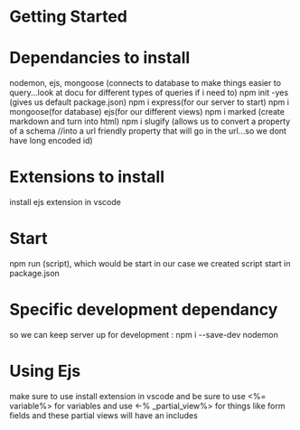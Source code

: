 # Getting Started

# Dependancies to install

nodemon, ejs, mongoose (connects
to database to make things easier to query...look at docu for different
types of queries if i need to)
npm init -yes (gives us default package.json)
npm i express(for our server to start)
npm i mongoose(for database) ejs(for our different views)
npm i marked (create markdown and turn into html)
npm i slugify (allows us to convert a property of a schema
//into a url friendly property that will go in the url...so we dont
have long encoded id)

# Extensions to install

install ejs extension in vscode

# Start

npm run (script), which would be start in our case
we created script start in package.json

# Specific development dependancy

so we can keep server up for
development : npm i --save-dev nodemon

# Using Ejs

make sure to use install extension in vscode
and be sure to use <%= variable%> for variables
and use <-% \_partial_view%> for things like form fields
and these partial views will have an includes
